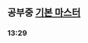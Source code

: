 ## 공부중 [기본 마스터](https://www.youtube.com/watch?v=xkixxgabC5M&list=PLlaP-jSd-nK_foOwYtxED1nCDKvI1W0P2&index=4)

### 13:29
